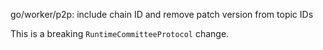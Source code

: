 go/worker/p2p: include chain ID and remove patch version from topic IDs

This is a breaking `RuntimeCommitteeProtocol` change.
